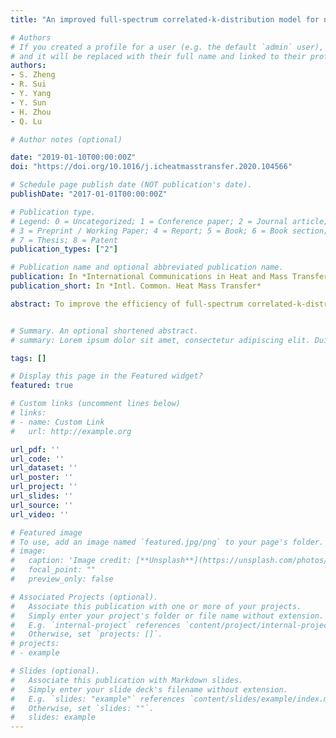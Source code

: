 ```yaml
---
title: "An improved full-spectrum correlated-k-distribution model for non-gray radiative heat transfer in combustion gas mixtures (International Communications in Heat and Mass Transfer vol. 114)"

# Authors
# If you created a profile for a user (e.g. the default `admin` user), write the username (folder name) here 
# and it will be replaced with their full name and linked to their profile.
authors:
- S. Zheng
- R. Sui
- Y. Yang
- Y. Sun
- H. Zhou
- Q. Lu

# Author notes (optional)

date: "2019-01-10T00:00:00Z"
doi: "https://doi.org/10.1016/j.icheatmasstransfer.2020.104566"

# Schedule page publish date (NOT publication's date).
publishDate: "2017-01-01T00:00:00Z"

# Publication type.
# Legend: 0 = Uncategorized; 1 = Conference paper; 2 = Journal article;
# 3 = Preprint / Working Paper; 4 = Report; 5 = Book; 6 = Book section;
# 7 = Thesis; 8 = Patent
publication_types: ["2"]

# Publication name and optional abbreviated publication name.
publication: In *International Communications in Heat and Mass Transfer*
publication_short: In *Intl. Common. Heat Mass Transfer*

abstract: To improve the efficiency of full-spectrum correlated-k-distribution (FSCK), a new method FSCK-RSM has been proposed based on response surface methodology (RSM) in this paper. The k-distributions of FSCK was used to fit the response surface model based on radial basis function and the radiative calculation efficiency was improved by avoiding multiple computations and interpolation in the FSCK-RSM. The thermal radiation heat transfer of five combustion gases (H2O, CO2, CO, C2H2 and C2H4) in a one-dimensional layer was investigated and the radiative sources calculated by the LBL, SNB, FSCK and FSCK-RSM methods were given at different distributions of temperature and gas concentration. The results showed that the needed amount of input data was reduced by 677 times using FSCK-RSM comparing to the FSCK and the maximum of the average normalized deviation for FSCK-RSM was 2.46% in the non-isothermal homogeneous medium. The model was finally used for radiation reabsorption calculations in planar C2H4/O2/N2/CO2 flames with full coupling to heat transfer and multi-species chemistry. The computational time using the FSCK-RSM was found to be at most half of that using the FSCK method. This FSCK-RSM model was an effective method for addressing the radiation problems that occur in combustion systems.


# Summary. An optional shortened abstract.
# summary: Lorem ipsum dolor sit amet, consectetur adipiscing elit. Duis posuere tellus ac convallis placerat. Proin tincidunt magna sed ex sollicitudin condimentum.

tags: []

# Display this page in the Featured widget?
featured: true

# Custom links (uncomment lines below)
# links:
# - name: Custom Link
#   url: http://example.org

url_pdf: ''
url_code: ''
url_dataset: ''
url_poster: ''
url_project: ''
url_slides: ''
url_source: ''
url_video: ''

# Featured image
# To use, add an image named `featured.jpg/png` to your page's folder. 
# image:
#   caption: 'Image credit: [**Unsplash**](https://unsplash.com/photos/pLCdAaMFLTE)'
#   focal_point: ""
#   preview_only: false

# Associated Projects (optional).
#   Associate this publication with one or more of your projects.
#   Simply enter your project's folder or file name without extension.
#   E.g. `internal-project` references `content/project/internal-project/index.md`.
#   Otherwise, set `projects: []`.
# projects:
# - example

# Slides (optional).
#   Associate this publication with Markdown slides.
#   Simply enter your slide deck's filename without extension.
#   E.g. `slides: "example"` references `content/slides/example/index.md`.
#   Otherwise, set `slides: ""`.
#   slides: example
---
```

